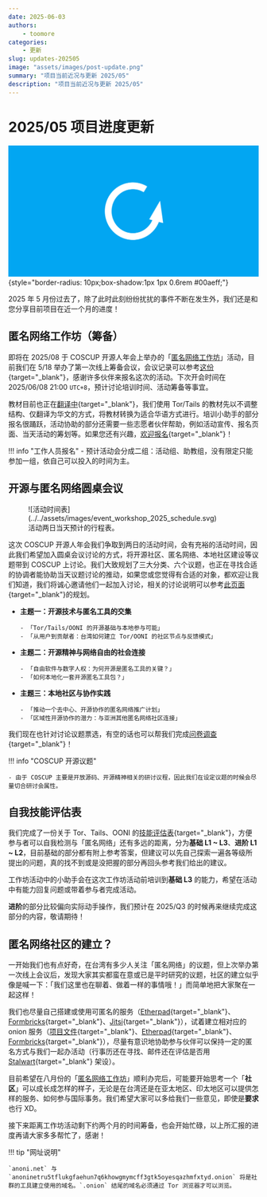```yaml
---
date: 2025-06-03
authors:
    - toomore
categories:
    - 更新
slug: updates-202505
image: "assets/images/post-update.png"
summary: "项目当前近况与更新 2025/05"
description: "项目当前近况与更新 2025/05"
---
```

# 2025/05 项目进度更新

![2025/05 项目进度更新](./assets/images/post-update.png){style="border-radius: 10px;box-shadow:1px 1px 0.6rem #00aeff;"}

2025 年 5 月份过去了，除了此时此刻纷纷扰扰的事件不断在发生外，我们还是和您分享目前项目在近一个月的进度！

## 匿名网络工作坊（筹备）

即将在 2025/08 于 COSCUP 开源人年会上举办的「[匿名网络工作坊](../../event-workshop-2025-prepare.md)」活动，目前我们在 5/18 举办了第一次线上筹备会议，会议记录可以参考[这份](https://pad.anoni.net/p/anoni-workshop){target="_blank"}，感谢许多伙伴来报名这次的活动。下次开会时间在 2025/06/08 21:00 `UTC+8`，预计讨论培训时间、活动筹备等事宜。

教材目前也正在[翻译中](https://docs.google.com/presentation/d/16XWWrSX8DqmZ9uEORiaI-jT0RpquswXFDbzvr6srYjA/edit){target="_blank"}，我们使用 Tor/Tails 的教材先以不调整结构、仅翻译为华文的方式，将教材转换为适合华语方式进行。培训小助手的部分报名很踊跃，活动协助的部分还需要一些志愿者伙伴帮助，例如活动宣传、报名页面、当天活动的筹划等。如果您还有兴趣，[欢迎报名](../../event-workshop-2025-prepare.md#%E5%A0%B1%E5%90%8D%E5%B7%A5%E4%BD%9C%E4%BA%BA%E5%93%A1){target="_blank"}！

!!! info "工作人员报名"
    - 预计活动会分成二组：活动组、助教组，没有限定只能参加一组，依自己可以投入的时间为主。

<!-- more -->

## 开源与匿名网络圆桌会议

<figure markdown="span">
  ![活动时间表](../../assets/images/event_workshop_2025_schedule.svg)
  <figcaption>活动两日当天预计的行程表。</figcaption>
</figure>

这次 COSCUP 开源人年会我们争取到两日的活动时间，会有充裕的活动时间，因此我们希望加入圆桌会议讨论的方式，将开源社区、匿名网络、本地社区建设等议题带到 COSCUP 上讨论。我们大致规划了三大分类、六个议题，也正在寻找合适的协调者能协助当天议题讨论的推动，如果您或您觉得有合适的对象，都欢迎让我们知道，我们将诚心邀请他们一起加入讨论，相关的讨论说明可以参考[此页面](../../event-workshop-2025-prepare.md#%E5%9C%93%E6%A1%8C%E6%9C%83%E8%AD%B0Round-Table){target="_blank"}的规划。

- **主题一：开源技术与匿名工具的交集**

      - 「Tor/Tails/OONI 的开源基础与本地参与可能」
      - 「从用户到贡献者：台湾如何建立 Tor/OONI 的社区节点与反馈模式」

- **主题二：开源精神与网络自由的社会连接**

      - 「自由软件与数字人权：为何开源是匿名工具的关键？」
      - 「如何本地化一套开源匿名工具包？」

- **主题三：本地社区与协作实践**

      - 「推动一个去中心、开源协作的匿名网络推广计划」
      - 「区域性开源协作的潜力：与亚洲其他匿名网络社区连接」

我们现在也针对讨论议题票选，有空的话也可以帮我们完成[问卷调查](https://form.anoni.net/s/cmaxjo2p40000o10131byw3do){target="_blank"}！

!!! info "COSCUP 开源议题"

    - 由于 COSCUP 主要是开放源码、开源精神相关的研讨议程，因此我们在设定议题的时候会尽量切合研讨会属性。

## 自我技能评估表

我们完成了一份关于 Tor、Tails、OONI 的[技能评估表](../../setup-skill-level.md){target="_blank"}，方便参与者可以自我检测与「匿名网络」还有多远的距离，分为**基础 L1 ~ L3**、**进阶 L1 ~ L2**，目前基础的部分都有附上参考答案，但建议可以先自己探索一遍各等级所提出的问题，真的找不到或是没把握的部分再回头参考我们给出的建议。

工作坊活动中的小助手会在这次工作坊活动前培训到**基础 L3** 的能力，希望在活动中有能力回复问题或带着参与者完成活动。

**进阶**的部分比较偏向实际动手操作，我们预计在 2025/Q3 的时候再来继续完成这部分的内容，敬请期待！

## 匿名网络社区的建立？

一开始我们也有点好奇，在台湾有多少人关注「匿名网络」的议题，但上次举办第一次线上会议后，发现大家其实都蛮在意或已是平时研究的议题，社区的建立似乎像是喊一下：「我们这里也在聊着、做着一样的事情哦！」而简单地把大家聚在一起这样！

我们也尽量自己搭建或使用可匿名的服务（[Etherpad](https://pad.anoni.net/){target="_blank"}、[Formbricks](https://form.anoni.net/s/cmaxjo2p40000o10131byw3do){target="_blank"}、[Jitsi](https://jitsi.goodmeet.asia/){target="_blank"}），试着建立相对应的 onion 服务（[项目文件](http://docs.anoninetru5tflukgfaehun7q6khowgmymcff3gtk5oyesqazhmfxtyd.onion/){target="_blank"}、[Etherpad](http://pad.anoninetru5tflukgfaehun7q6khowgmymcff3gtk5oyesqazhmfxtyd.onion/){target="_blank"}、[Formbricks](http://form.anoninetru5tflukgfaehun7q6khowgmymcff3gtk5oyesqazhmfxtyd.onion/s/cmaxjo2p40000o10131byw3do){target="_blank"}），尽量有意识地协助参与伙伴可以保持一定的匿名方式与我们一起办活动（行事历还在寻找、邮件还在评估是否用 [Stalwart](https://stalw.art/){target="_blank"} 架设）。

目前希望在八月份的「[匿名网络工作坊](../../event-workshop-2025.md)」顺利办完后，可能要开始思考一个「**社区**」可以成长成怎样的样子，无论是在台湾还是在亚太地区、印太地区可以提供怎样的服务、如何参与国际事务。我们希望大家可以多给我们一些意见，即使是**要求**也行 XD。

接下来距离工作坊活动剩下约两个月的时间筹备，也会开始忙碌，以上所汇报的进度再请大家多多帮忙了，感谢！

!!! tip "网址说明"

    `anoni.net` 与 `anoninetru5tflukgfaehun7q6khowgmymcff3gtk5oyesqazhmfxtyd.onion` 将是社群的工具建立使用的域名。`.onion` 结尾的域名必须通过 Tor 浏览器才可以浏览。
